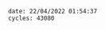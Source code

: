 

                date: 22/04/2022 01:54:37
                cycles: 43080

                         